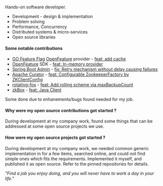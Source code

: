 Hands-on software developer.

* Development - design & implementation
* Problem solving
* Performance, Concurrency
* Distributed systems & micro-services
* Open source libraries

#### Some notable contributions
* [GO Feature Flag](https://gofeatureflag.org) [OpenFeature](https://openfeature.dev) provider - [feat: add cache](https://github.com/open-feature/java-sdk-contrib/pull/369)
* [OpenFeature](https://openfeature.dev) SDK - [feat: In-memory provider](https://github.com/open-feature/java-sdk/pull/546)
* [Spring Boot Admin](https://github.com/codecentric/spring-boot-admin#spring-boot-admin-by-codecentric) - [fix: Retry mechanism without delay causing failures](https://github.com/codecentric/spring-boot-admin/pull/2106)
* [Apache Curator](https://curator.apache.org) - [feat: Configurable ZookeeperFactory by ZKClientConfig](https://github.com/apache/curator/commit/414a4085c0228c5c4f960c43fb79d06d680eeea4)
* [rotating-fos](https://github.com/vy/rotating-fos#usage) - [feat: Add rolling scheme via maxBackupCount](https://github.com/vy/rotating-fos/commit/8b07a0c5de3524f9f4e9cda3237556bbe2532447)
* [zkBox](http://www.zkbox.com) - [feat: Java Client](http://www.zkbox.com/developers/client/java)

Some done due to enhanements/bugs found needed for my job.

#### Why were my open source contributions got started ?
During development at my company work, found some things that can be addressed at some open source projects we use.

#### How were my open source projects got started ?
During development at my company work, we needed common generic implementation in for a few items, searched online, and could not find simple ones which fits the requirements. Implemented it myself, and published it as open source. Refer to the pinned repositories for details.

_"Find a job you enjoy doing, and you will never have to work a day in your life."_

<!--
**liran2000/liran2000** is a ✨ _special_ ✨ repository because its `README.md` (this file) appears on your GitHub profile.
-->
